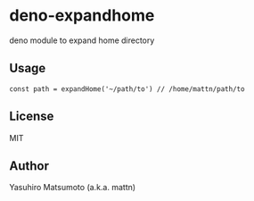 # deno-expandhome

deno module to expand home directory

## Usage

```
const path = expandHome('~/path/to') // /home/mattn/path/to
```

## License

MIT

## Author

Yasuhiro Matsumoto (a.k.a. mattn)

